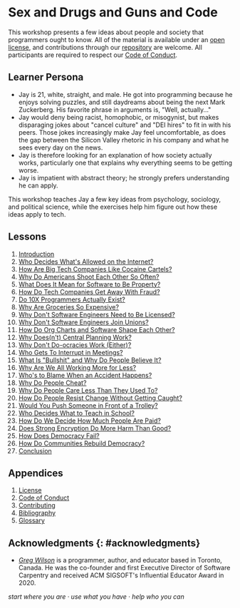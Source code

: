 # Sex and Drugs and Guns and Code

This workshop presents a few ideas about people and society that programmers ought to know.
All of the material is available under an [open license](./LICENSE.md),
and contributions through our [repository][repo] are welcome.
All participants are required to respect our [Code of Conduct](./CODE_OF_CONDUCT.md).

## Learner Persona

-   Jay is 21, white, straight, and male.
    He got into programming because he enjoys solving puzzles,
    and still daydreams about being the next Mark Zuckerberg.
    His favorite phrase in arguments is, "Well, actually…"
-   Jay would deny being racist, homophobic, or misogynist,
    but makes disparaging jokes about "cancel culture" and "DEI hires" to fit in with his peers.
    Those jokes increasingly make Jay feel uncomfortable,
    as does the gap between the Silicon Valley rhetoric in his company
    and what he sees every day on the news.
-   Jay is therefore looking for an explanation of how society actually works,
    particularly one that explains why everything seems to be getting worse.
-   Jay is impatient with abstract theory;
    he strongly prefers understanding he can apply.

This workshop teaches Jay a few key ideas from psychology, sociology, and political science,
while the exercises help him figure out how these ideas apply to tech.

## Lessons

<div id="lessons" markdown="1">

1.  [Introduction](./intro/)
1.  [Who Decides What's Allowed on the Internet?](./sex/)
1.  [How Are Big Tech Companies Like Cocaine Cartels?](./drugs/)
1.  [Why Do Americans Shoot Each Other So Often?](./guns/)
1.  [What Does It Mean for Software to Be Property?](./code/)
1.  [How Do Tech Companies Get Away With Fraud?](./fraud/)
1.  [Do 10X Programmers Actually Exist?](./measure/)
1.  [Why Are Groceries So Expensive?](./monopoly/)
1.  [Why Don't Software Engineers Need to Be Licensed?](./licensure/)
1.  [Why Don't Software Engineers Join Unions?](./union/)
1.  [How Do Org Charts and Software Shape Each Other?](./conway/)
1.  [Why Does(n't) Central Planning Work?](./central/)
1.  [Why Don't Do-ocracies Work (Either)?](./governance/)
1.  [Who Gets To Interrupt in Meetings?](./interrupt/)
1.  [What Is "Bullshit" and Why Do People Believe It?](./bullshit/)
1.  [Why Are We All Working More for Less?](./working/)
1.  [Who's to Blame When an Accident Happens?](./accidents/)
1.  [Why Do People Cheat?](./cheat/)
1.  [Why Do People Care Less Than They Used To?](./care/)
1.  [How Do People Resist Change Without Getting Caught?](./change/)
1.  [Would You Push Someone in Front of a Trolley?](./trolley/)
1.  [Who Decides What to Teach in School?](./curriculum/)
1.  [How Do We Decide How Much People Are Paid?](./earnings/)
1.  [Does Strong Encryption Do More Harm Than Good?](./encryption/)
1.  [How Does Democracy Fail?](./failure/)
1.  [How Do Communities Rebuild Democracy?](./rebuild/)
1.  [Conclusion](./finale/)

</div>

##  Appendices

<div id="appendices" markdown="1">

1.  [License](./LICENSE.md)
1.  [Code of Conduct](./CODE_OF_CONDUCT.md)
1.  [Contributing](./CONTRIBUTING.md)
1.  [Bibliography](./bibliography/)
1.  [Glossary](./glossary/)

</div>

## Acknowledgments {: #acknowledgments}

-   [*Greg Wilson*][wilson-greg] is a programmer, author, and educator based in Toronto, Canada.
    He was the co-founder and first Executive Director of Software Carpentry
    and received ACM SIGSOFT's Influential Educator Award in 2020.

<p class="center">
  <em>
    start where you are
    &middot;
    use what you have
    &middot;
    help who you can
  </em>
</p>

[repo]: https://github.com/gvwilson/sdgc
[wilson-greg]: https://third-bit.com/
